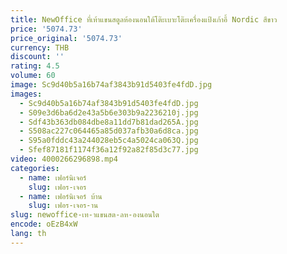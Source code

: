 ```yaml
---
title: NewOffice ที่เท้าแขนสตูลห้องนอนใต้โต๊ะเบาะโต๊ะเครื่องแป้งเก้าอี้ Nordic สีขาว
price: '5074.73'
price_original: '5074.73'
currency: THB
discount: ''
rating: 4.5
volume: 60
image: Sc9d40b5a16b74af3843b91d5403fe4fdD.jpg
images:
  - Sc9d40b5a16b74af3843b91d5403fe4fdD.jpg
  - S09e3d6ba6d2e43a5b6e303b9a2236210j.jpg
  - Sdf43b363db084dbe8a11dd7b81dad265A.jpg
  - S508ac227c064465a85d037afb30a6d8ca.jpg
  - S95a0fddc43a244028eb5c4a5024ca063Q.jpg
  - Sfef87181f1174f36a12f92a82f85d3c77.jpg
video: 4000266296898.mp4
categories:
  - name: เฟอร์นิเจอร์
    slug: เฟอร-เจอร
  - name: เฟอร์นิเจอร์ บ้าน
    slug: เฟอร-เจอร-าน
slug: newoffice-เท-าแขนสต-ลห-องนอนใต
encode: oEzB4xW
lang: th
---
```

  